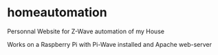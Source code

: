 # homeautomation
Personnal Website for Z-Wave automation of my House

Works on a Raspberry Pi with Pi-Wave installed and Apache web-server

